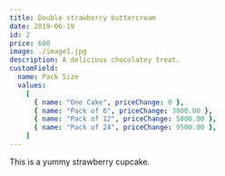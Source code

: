 ```yaml
---
title: Double strawberry buttercream
date: 2019-06-19
id: 2
price: 600
image: ./image1.jpg
description: A delicious chocolatey treat.
customField:
  name: Pack Size
  values:
    [
      { name: "One Cake", priceChange: 0 },
      { name: "Pack of 6", priceChange: 3000.00 },
      { name: "Pack of 12", priceChange: 5000.00 },
      { name: "Pack of 24", priceChange: 9500.00 },
    ]
---
```


This is a yummy strawberry cupcake.
